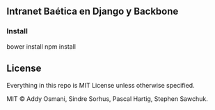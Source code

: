 ## Intranet Baética en Django y Backbone

### Install
bower install
npm install


## License

Everything in this repo is MIT License unless otherwise specified.

MIT © Addy Osmani, Sindre Sorhus, Pascal Hartig, Stephen Sawchuk.
